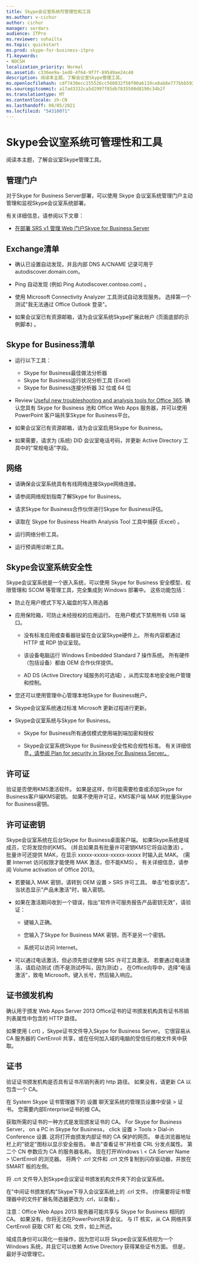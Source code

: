 ```yaml
---
title: Skype会议室系统可管理性和工具
ms.author: v-cichur
author: cichur
manager: serdars
audience: ITPro
ms.reviewer: sohailta
ms.topic: quickstart
ms.prod: skype-for-business-itpro
f1.keywords:
- NOCSH
localization_priority: Normal
ms.assetid: c336ee9a-1ed8-4f64-9f7f-89549ae24c40
description: 阅读本主题，了解会议室Skype管理工具。
ms.openlocfilehash: cdf7430ecc155526cc560832f58f00a6119ce8ab8e777bbb592cba205c0407f9
ms.sourcegitcommit: a17ad3332ca5d2997f85db7835500d8190c34b2f
ms.translationtype: MT
ms.contentlocale: zh-CN
ms.lasthandoff: 08/05/2021
ms.locfileid: "54310071"
---
```

# <a name="skype-room-system-manageability-and-tools"></a>Skype会议室系统可管理性和工具
 
阅读本主题，了解会议室Skype管理工具。
  
## <a name="administrative-portal"></a>管理门户

对于Skype for Business Server部署，可以使用 Skype 会议室系统管理门户主动管理和监视Skype会议室系统部署。
  
有关详细信息，请参阅以下文章：
  
- [在部署 SRS v1 管理 Web 门户Skype for Business Server](../deploy-conferencing/room-system-v1-administrative-web-portal.md)
    
  
## <a name="exchange-checklist"></a>Exchange清单

- 确认已设置自动发现，并且内部 DNS A/CNAME 记录可用于 autodiscover.domain.com。
    
- Ping 自动发现 (例如 Ping Autodiscover.contoso.com) 。
    
- 使用 Microsoft Connectivity Analyzer 工具测试自动发现服务。 选择第一个测试"我无法通过 Office Outlook 登录"。
    
- 如果会议室已有资源邮箱，请为会议室系统Skype扩展此帐户 (页面底部的示例脚本) 。
    
## <a name="skype-for-business-checklist"></a>Skype for Business清单

- 运行以下工具：
    
  - Skype for Business最佳做法分析器     
  - Skype for Business运行状况分析工具 (Excel)     
  - Skype for Business连接分析器 32 位或 64 位
    
- Review [Useful new troubleshooting and analysis tools for Office 365](/archive/blogs/educloud/useful-new-troubleshooting-and-analysis-tools-for-office-365). 确认您具有 Skype for Business 池和 Office Web Apps 服务器，并可以使用 PowerPoint 客户端共享Skype for Business平台。
    
- 如果会议室已有资源邮箱，请为会议室启用Skype for Business。
    
- 如果需要，请求为 (系统) DID 会议室电话号码，并更新 Active Directory 工具中的"常规电话"字段。
    
## <a name="network"></a>网络

- 请确保会议室系统具有有线网络连接Skype网络连接。
    
- 请参阅网络规划指南了解Skype for Business。
    
- 请求Skype for Business合作伙伴进行Skype for Business评估。
    
- 读取在 Skype for Business Health Analysis Tool 工具中捕获 (Excel) 。
    
- 运行网络分析工具。
    
- 运行预调用诊断工具。
    
## <a name="skype-room-system-security"></a>Skype会议室系统安全性

Skype会议室系统是一个嵌入系统，可以使用 Skype for Business 安全模型、权限管理和 SCOM 等管理工具，完全集成到 Windows 部署中。 这些功能包括： 
  
- 防止在用户模式下写入磁盘的写入筛选器 
    
- 应用保险箱，可防止未经授权的应用运行。 在用户模式下禁用所有 USB 端口。
    
  - 没有标准应用或查看器驻留在会议室Skype硬件上。 所有内容都通过 HTTP 或 RDP 协议呈现。
    
  - 该设备电脑运行 Windows Embedded Standard 7 操作系统。 所有硬件（包括设备）都由 OEM 合作伙伴提供。
    
  - AD DS (Active Directory 域服务的可选域) ，从而实现本地安全帐户管理和控制。
    
- 您还可以使用管理中心管理本地Skype for Business帐户。
    
- Skype会议室系统通过标准 Microsoft 更新过程进行更新。
    
- Skype会议室系统与Skype for Business。
    
  - Skype for Business所有通信模式使用端到端加密和授权
    
  - Skype会议室系统Skype for Business安全性和合规性标准。 有关详细信息[，请参阅 Plan for security in Skype For Business Server。](../../plan-your-deployment/security/security.md)
    
## <a name="license"></a>许可证

验证是否使用KMS激活软件。 如果是这样，你可能需要检查或添加Skype for Business客户端KMS密钥。 如果不使用许可证，KMS客户端 MAK 的批量Skype for Business密钥。
  
## <a name="license-keys"></a>许可证密钥

Skype会议室系统在后台Skype for Business桌面客户端。 如果Skype系统是域成员，它将发现你的KMS。  (并且如果具有批量许可密钥KMS它将自动激活) 。 批量许可还提供 MAK，在显示 xxxxx-xxxxx-xxxxx-xxxxx 时输入此 MAK。  (需要 Internet 访问权限才能使用 MAK 激活，但不能KMS) 。 有关详细信息，请参阅 Volume activation of Office 2013。
  
- 若要输入 MAK 密钥，请转到 OEM 设置 \> SRS 许可工具。 单击“检查状态”。 当状态显示"产品未激活"时，输入密钥。
    
- 如果在激活期间收到一个错误，指出"软件许可服务报告产品密钥无效"，请验证：
    
  - 键输入正确。
    
  - 您输入了Skype for Business MAK 密钥，而不是另一个密钥。
    
  - 系统可以访问 Internet。
    
- 可以通过电话激活，但必须先尝试使用 SRS 许可工具激活。 若要通过电话激活，请启动测试 (而不是测试呼叫，因为测试) 。 在Office向导中，选择"电话激活"，致电 Microsoft，键入长号，然后输入响应。
    
## <a name="certificate-authority"></a>证书颁发机构

确认用于颁发 Web Apps Server 2013 Office证书的证书颁发机构具有证书吊销列表属性中包含的 HTTP 路径。
  
如果使用 (.crt) ，Skype证书文件导入Skype for Business Server。 它很容易从 CA 服务器的 CertEnroll 共享，或在任何加入域的电脑的受信任的根文件夹中获取。
  
## <a name="certificates"></a>证书

验证证书颁发机构是否具有证书吊销列表的 http 路径。 如果没有，请更新 CA 以包含一个 CA。
  
在 System Skype 证书管理器下的 设置 聊天室系统的管理员设置中安装 \> 证书。 您需要内部Enterprise证书的根 CA。
  
获取所需的证书的一种方式是发现颁发证书的 CA。 For Skype for Business Server， on a PC in Skype for Business， click 设置 \> Tools \> Dial-in Conference 设置. 这将打开由颁发内部证书的 CA 保护的网页。 单击浏览器地址栏上的"锁定"图标以显示安全报告。 单击"查看证书"并检查 CRL 分发点属性。 第二个 CN 参数应为 CA 的服务器名称。 现在打开Windows \\ \< CA Server Name \> \CertEnroll 的浏览器。 将两个 .crl 文件和 .crt 文件复制到闪存驱动器，并放在 SMART 板的左侧。
  
将 .crt 文件导入到Skype会议室证书颁发机构文件夹下的会议室系统。
  
在"中间证书颁发机构"Skype下导入会议室系统上的 .crl 文件。  (你需要将证书管理器中的文件扩展名筛选器更改为 .crl，以查看) 。
  
注意：Office Web Apps 2013 服务器可能共享与 Skype for Business 相同的 CA。 如果没有，你将无法在PowerPoint共享会议。 与 IT 核实，从 CA 网络共享 CertEnroll 获取 CRT 和 CRL 文件，如上所述。 
  
域成员身份可以简化一些操作，因为您可以将 Skype会议室系统视为一个 Windows 系统，并且它可以依赖 Active Directory 获得某些证书方面。 但是，最好手动管理它。
